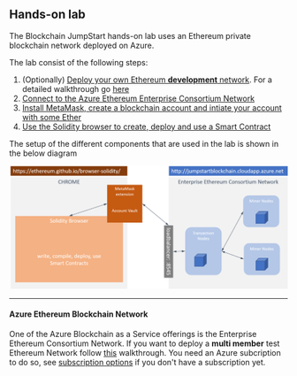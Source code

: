 ## Hands-on lab

The Blockchain JumpStart hands-on lab uses an Ethereum private blockchain network deployed on Azure. 

The lab consist of the following steps:
1. (Optionally) [Deploy your own Ethereum __development__ network](https://ms.portal.azure.com/#create/microsoft-azure-blockchain.azure-blockchain-serviceethereum-consortium-blockchain). For a detailed walkthrough go [here](https://gallery.technet.microsoft.com/Bletchley-Ethereum-4bc7d80d) 
2. [Connect to the Azure Ethereum Enterprise Consortium Network](Azure%20Ethereum%20Network/)
2. [Install MetaMask, create a blockchain account and intiate your account with some Ether](MetaMask%20and%20Accounts/)
3. [Use the Solidity browser to create, deploy and use a Smart Contract](SmartContracts%20with%20Solidity%20Browser/)

The setup of the different components that are used in the lab is shown in the below diagram

![](Images/lab%20setup.png)

---

#### Azure Ethereum Blockchain Network
One of the Azure Blockchain as a Service offerings is the Enterprise Ethereum Consortium Network. If you want to deploy a __multi member__ test Ethereum Network follow [this](https://azure.microsoft.com/en-us/blog/multi-member-consortium-blockchain-networks-on-azure/) walkthrough.
You need an Azure subcription to do so, see [subscription options](Azure%20Subscription/) if you don't have a subscription yet. 
